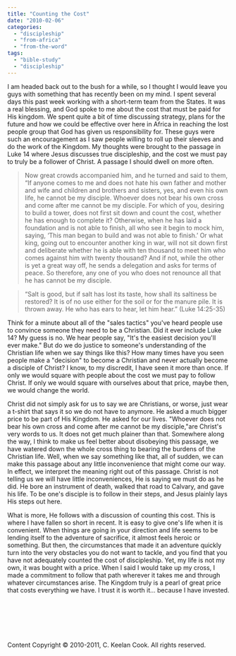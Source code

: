 ```yaml
---
title: "Counting the Cost"
date: "2010-02-06"
categories: 
  - "discipleship"
  - "from-africa"
  - "from-the-word"
tags: 
  - "bible-study"
  - "discipleship"
---
```


I am headed back out to the bush for a while, so I thought I would leave you guys with something that has recently been on my mind. I spent several days this past week working with a short-term team from the States. It was a real blessing, and God spoke to me about the cost that must be paid for His kingdom. We spent quite a bit of time discussing strategy, plans for the future and how we could be effective over here in Africa in reaching the lost people group that God has given us responsibility for. These guys were such an encouragement as I saw people willing to roll up their sleeves and do the work of the Kingdom. My thoughts were brought to the passage in Luke 14 where Jesus discusses true discipleship, and the cost we must pay to truly be a follower of Christ. A passage I should dwell on more often.

> Now great crowds accompanied him, and he turned and said to them, “If anyone comes to me and does not hate his own father and mother and wife and children and brothers and sisters, yes, and even his own life, he cannot be my disciple. Whoever does not bear his own cross and come after me cannot be my disciple. For which of you, desiring to build a tower, does not first sit down and count the cost, whether he has enough to complete it? Otherwise, when he has laid a foundation and is not able to finish, all who see it begin to mock him, saying, ‘This man began to build and was not able to finish.’ Or what king, going out to encounter another king in war, will not sit down first and deliberate whether he is able with ten thousand to meet him who comes against him with twenty thousand? And if not, while the other is yet a great way off, he sends a delegation and asks for terms of peace. So therefore, any one of you who does not renounce all that he has cannot be my disciple. 

> “Salt is good, but if salt has lost its taste, how shall its saltiness be restored? It is of no use either for the soil or for the manure pile. It is thrown away. He who has ears to hear, let him hear.” (Luke 14:25-35)

Think for a minute about all of the "sales tactics" you've heard people use to convince someone they need to be a Christian. Did it ever include Luke 14? My guess is no. We hear people say, "It's the easiest decision you'll ever make." But do we do justice to someone's understanding of the Christian life when we say things like this? How many times have you seen people make a "decision" to become a Christian and never actually become a disciple of Christ? I know, to my discredit, I have seen it more than once. If only we would square with people about the cost we must pay to follow Christ. If only we would square with ourselves about that price, maybe then, we would change the world.

Christ did not simply ask for us to say we are Christians, or worse, just wear a t-shirt that says it so we do not have to anymore. He asked a much bigger price to be part of His Kingdom. He asked for our lives. "Whoever does not bear his own cross and come after me cannot be my disciple,"are Christ's very words to us. It does not get much plainer than that. Somewhere along the way, I think to make us feel better about disobeying this passage, we have watered down the whole cross thing to bearing the burdens of the Christian life. Well, when we say something like that, all of sudden, we can make this passage about any little inconvenience that might come our way. In effect, we interpret the meaning right out of this passage. Christ is not telling us we will have little inconveniences, He is saying we must do as he did. He bore an instrument of death, walked that road to Calvary, and gave his life. To be one's disciple is to follow in their steps, and Jesus plainly lays His steps out here.

What is more, He follows with a discussion of counting this cost. This is where I have fallen so short in recent. It is easy to give one's life when it is convenient. When things are going in your direction and life seems to be lending itself to the adventure of sacrifice, it almost feels heroic or something. But then, the circumstances that made it an adventure quickly turn into the very obstacles you do not want to tackle, and you find that you have not adequately counted the cost of discipleship. Yet, my life is not my own, it was bought with a price. When I said I would take up my cross, I made a commitment to follow that path wherever it takes me and through whatever circumstances arise. The Kingdom truly is a pearl of great price that costs everything we have. I trust it is worth it... because I have invested.

 

 

 

Content Copyright © 2010-2011, C. Keelan Cook. All rights reserved.
